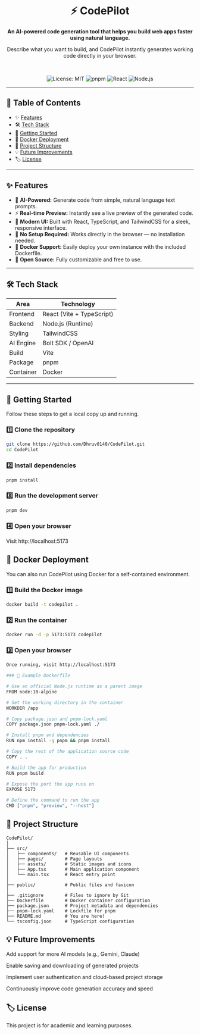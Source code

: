 <div align="center">
  <h1>⚡ CodePilot</h1>
  <p><strong>An AI-powered code generation tool that helps you build web apps faster using natural language.</strong></p>
  <p>Describe what you want to build, and CodePilot instantly generates working code directly in your browser.</p>
  <br />
  <p>
    <img src="https://img.shields.io/badge/license-MIT-blue.svg" alt="License: MIT" />
    <img src="https://img.shields.io/badge/pnpm-v9.x-orange.svg" alt="pnpm" />
    <img src="https://img.shields.io/badge/React-v18.x-blue.svg" alt="React" />
    <img src="https://img.shields.io/badge/Node.js-v18.x-green.svg" alt="Node.js" />
  </p>
</div>

---

## 📖 Table of Contents
- ✨ [Features](#-features)
- 🛠️ [Tech Stack](#️-tech-stack)
- 🚀 [Getting Started](#-getting-started)
- 🐳 [Docker Deployment](#-docker-deployment)
- 🧩 [Project Structure](#-project-structure)
- 💡 [Future Improvements](#-future-improvements)
- 🏷️ [License](#️-license)

---

## ✨ Features
- 🧠 **AI-Powered:** Generate code from simple, natural language text prompts.  
- ⚡ **Real-time Preview:** Instantly see a live preview of the generated code.  
- 🎨 **Modern UI:** Built with React, TypeScript, and TailwindCSS for a sleek, responsive interface.  
- 💾 **No Setup Required:** Works directly in the browser — no installation needed.  
- 🐳 **Docker Support:** Easily deploy your own instance with the included Dockerfile.  
- 🔗 **Open Source:** Fully customizable and free to use.

---

## 🛠️ Tech Stack

| Area | Technology |
|------|-------------|
| Frontend | React (Vite + TypeScript) |
| Backend | Node.js (Runtime) |
| Styling | TailwindCSS |
| AI Engine | Bolt SDK / OpenAI |
| Build | Vite |
| Package | pnpm |
| Container | Docker |

---

## 🚀 Getting Started

Follow these steps to get a local copy up and running.

### 1️⃣ Clone the repository
```bash
git clone https://github.com/Dhruv0140/CodePilot.git
cd CodePilot
```

### 2️⃣ Install dependencies
```bash
pnpm install
```
### 3️⃣ Run the development server
```bash
pnpm dev
```

### 4️⃣ Open your browser
Visit http://localhost:5173


## 🐳 Docker Deployment

You can also run CodePilot using Docker for a self-contained environment.

### 1️⃣ Build the Docker image
```bash
docker build -t codepilot .
```
### 2️⃣ Run the container
```bash
docker run -d -p 5173:5173 codepilot
```
### 3️⃣ Open your browser
```bash
Once running, visit http://localhost:5173

### 🧱 Example Dockerfile

# Use an official Node.js runtime as a parent image
FROM node:18-alpine

# Set the working directory in the container
WORKDIR /app

# Copy package.json and pnpm-lock.yaml
COPY package.json pnpm-lock.yaml ./

# Install pnpm and dependencies
RUN npm install -g pnpm && pnpm install

# Copy the rest of the application source code
COPY . .

# Build the app for production
RUN pnpm build

# Expose the port the app runs on
EXPOSE 5173

# Define the command to run the app
CMD ["pnpm", "preview", "--host"]
```

## 🧩 Project Structure
``` text
CodePilot/
│
├── src/
│   ├── components/   # Reusable UI components
│   ├── pages/        # Page layouts
│   ├── assets/       # Static images and icons
│   ├── App.tsx       # Main application component
│   └── main.tsx      # React entry point
│
├── public/           # Public files and favicon
│
├── .gitignore        # Files to ignore by Git
├── Dockerfile        # Docker container configuration
├── package.json      # Project metadata and dependencies
├── pnpm-lock.yaml    # Lockfile for pnpm
├── README.md         # You are here!
└── tsconfig.json     # TypeScript configuration
```
## 💡 Future Improvements

   Add support for more AI models (e.g., Gemini, Claude)

   Enable saving and downloading of generated projects

   Implement user authentication and cloud-based project storage

   Continuously improve code generation accuracy and speed

## 🏷️ License

This project is for academic and learning purposes.
